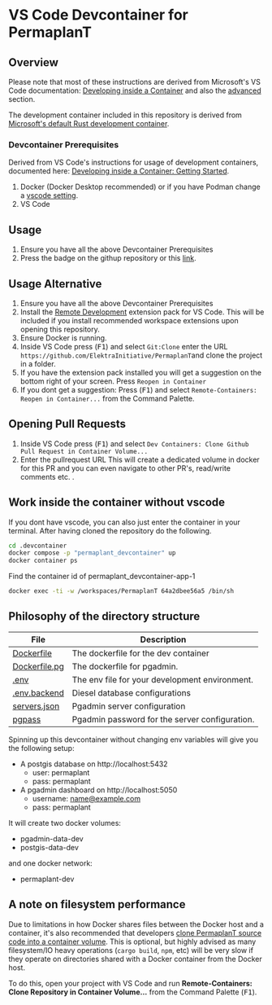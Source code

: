 # VS Code Devcontainer for PermaplanT

## Overview

Please note that most of these instructions are derived from Microsoft's VS Code documentation: [Developing inside a Container](https://code.visualstudio.com/docs/remote/containers) and also the [advanced](https://code.visualstudio.com/remote/advancedcontainers/overview) section.

The development container included in this repository is derived from [Microsoft's default Rust development container](https://github.com/devcontainers/images/tree/main/src/rust).

### Devcontainer Prerequisites

Derived from VS Code's instructions for usage of development containers, documented here: [Developing inside a Container: Getting Started](https://code.visualstudio.com/docs/remote/containers#_getting-started).

1. Docker (Docker Desktop recommended) or if you have Podman change a [vscode setting](https://code.visualstudio.com/remote/advancedcontainers/docker-options#_podman).
2. VS Code

## Usage

1. Ensure you have all the above Devcontainer Prerequisites
2. Press the badge on the githup repository or this [link](https://vscode.dev/redirect?url=vscode://ms-vscode-remote.remote-containers/cloneInVolume?url=https://github.com/ElektraInitiative/PermaplanT).

## Usage Alternative

1. Ensure you have all the above Devcontainer Prerequisites
2. Install the [Remote Development](https://marketplace.visualstudio.com/items?itemName=ms-vscode-remote.vscode-remote-extensionpack) extension pack for VS Code. This will be included if you install recommended workspace extensions upon opening this repository.
3. Ensure Docker is running.
4. Inside VS Code press (<kbd>F1</kbd>) and select `Git:Clone` enter the URL `https://github.com/ElektraInitiative/PermaplanT`and clone the project in a folder.
5. If you have the extension pack installed you will get a suggestion on the bottom right of your screen. Press `Reopen in Container`
6. If you dont get a suggestion: Press (<kbd>F1</kbd>) and select `Remote-Containers: Reopen in Container...` from the Command Palette.

## Opening Pull Requests

1. Inside VS Code press (<kbd>F1</kbd>) and select `Dev Containers: Clone Github Pull Request in Container Volume...`
2. Enter the pullrequest URL
   This will create a dedicated volume in docker for this PR and you can even navigate to other PR's, read/write comments etc. .

## Work inside the container without vscode

If you dont have vscode, you can also just enter the container in your terminal.
After having cloned the repository do the following.

```sh
cd .devcontainer
docker compose -p "permaplant_devcontainer" up
docker container ps
```

Find the container id of permaplant_devcontainer-app-1

```sh
docker exec -ti -w /workspaces/PermaplanT 64a2dbee56a5 /bin/sh
```

## Philosophy of the directory structure

| File                             | Description                                    |
| -------------------------------- | ---------------------------------------------- |
| [Dockerfile](./Dockerfile)       | The dockerfile for the dev container           |
| [Dockerfile.pg](./Dockerfile.pg) | The dockerfile for pgadmin.                    |
| [.env](./env)                    | The env file for your development environment. |
| [.env.backend](./env.db)         | Diesel database configurations                 |
| [servers.json](./servers.json)   | Pgadmin server configuration                   |
| [pgpass](./pgpass)               | Pgadmin password for the server configuration. |

Spinning up this devcontainer without changing env variables will give you the following setup:

- A postgis database on http://localhost:5432
  - user: permaplant
  - pass: permaplant
- A pgadmin dashboard on http://localhost:5050
  - username: name@example.com
  - pass: permaplant

It will create two docker volumes:

- pgadmin-data-dev
- postgis-data-dev

and one docker network:

- permaplant-dev

## A note on filesystem performance

Due to limitations in how Docker shares files between the Docker host and a container, it's also recommended that developers [clone PermaplanT source code into a container volume](https://code.visualstudio.com/remote/advancedcontainers/improve-performance#_use-clone-repository-in-container-volume).
This is optional, but highly advised as many filesystem/IO heavy operations (`cargo build`, `npm`, etc) will be very slow if they operate on directories shared with a Docker container from the Docker host.

To do this, open your project with VS Code and run **Remote-Containers: Clone Repository in Container Volume...** from the Command Palette (<kbd>F1</kbd>).
